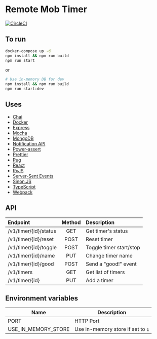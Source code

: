 # Remote Mob Timer

[![CircleCI](https://circleci.com/gh/kigh-ota/remote-mob-timer.svg?style=svg)](https://circleci.com/gh/kigh-ota/remote-mob-timer)

## To run

```sh
docker-compose up -d
npm install && npm run build
npm run start
```

or

```sh
# Use in-memory DB for dev
npm install && npm run build
npm run start:dev
```

## Uses

- [Chai](https://www.chaijs.com/)
- [Docker](https://www.docker.com/)
- [Express](https://expressjs.com/)
- [Mocha](https://mochajs.org/)
- [MongoDB](https://www.mongodb.com/)
- [Notification API](https://developer.mozilla.org/docs/Web/API/Notifications_API)
- [Power-assert](https://github.com/power-assert-js/power-assert)
- [Prettier](https://prettier.io/)
- [Pug](https://pugjs.org/)
- [React](https://ja.reactjs.org/)
- [RxJS](https://rxjs-dev.firebaseapp.com/)
- [Server-Sent Events](https://developer.mozilla.org/docs/Web/API/Server-sent_events)
- [Sinon.JS](https://sinonjs.org/)
- [TypeScript](https://www.typescriptlang.org/)
- [Webpack](https://webpack.js.org/)

## API

| Endpoint              | Method | Description             |
| :-------------------- | :----: | :---------------------- |
| /v1/timer/{id}/status |  GET   | Get timer's status      |
| /v1/timer/{id}/reset  |  POST  | Reset timer             |
| /v1/timer/{id}/toggle |  POST  | Toggle timer start/stop |
| /v1/timer/{id}/name   |  PUT   | Change timer name       |
| /v1/timer/{id}/good   |  POST  | Send a "good!" event    |
| /v1/timers            |  GET   | Get list of timers      |
| /v1/timer/{id}        |  PUT   | Add a timer             |

## Environment variables

| Name                | Description                       |
| ------------------- | --------------------------------- |
| PORT                | HTTP Port                         |
| USE_IN_MEMORY_STORE | Use in-memory store if set to `1` |
